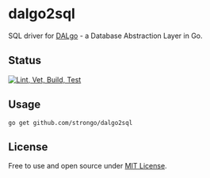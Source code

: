 # dalgo2sql

SQL driver for [DALgo](https://github.com/strongo/dalgo) - a Database Abstraction Layer in Go.

## Status

[![Lint, Vet, Build, Test](https://github.com/strongo/dalgo2sql/actions/workflows/ci.yml/badge.svg)](https://github.com/strongo/dalgo2sql/actions/workflows/ci.yml)

## Usage

    go get github.com/strongo/dalgo2sql

## License

Free to use and open source under [MIT License](LICENSE). 
